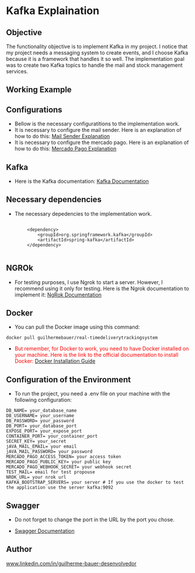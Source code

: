 # Kafka Explaination
## Objective 
The functionality objective is to implement Kafka in my project. I notice that my project needs a messaging system to create events, and
I choose Kafka because it is a framework that handles it so well. The implementation goal was to create two Kafka topics
to handle the mail and stock management services. 

## Working Example
## Configurations 

* Bellow is the necessary configuratitions to the implementation work.
* It is necessary to configure the mail sender. Here is an explanation of how to do this: [Mail Sender Explanation](https://github.com/GuilhermeBauer16/Real-TimeDeliveryTrackingSystem/tree/mailSenderExplanation)
* It is necessary to configure the mercado pago. Here is an explanation of how to do this: [Mercado Pago Explanation](https://github.com/GuilhermeBauer16/Real-TimeDeliveryTrackingSystem/tree/mercadoPagoExplanation)

## Kafka
 * Here is the Kafka documentation: [Kafka Documentation](https://kafka.apache.org/intro)

## Necessary dependencies 
  * The necessary depedencies to the implementation work.



```

        <dependency>
            <groupId>org.springframework.kafka</groupId>
            <artifactId>spring-kafka</artifactId>
        </dependency>


```
## NGROk

 * For testing purposes, I use Ngrok to start a server. However, I recommend using it only for testing.
Here is the Ngrok documentation to implement it: [NgRok Documentation](https://dashboard.ngrok.com/get-started/setup/linux)

## Docker 

* You can pull the Docker image using this command:
 ```dotdocker
docker pull guilhermebauer/real-timedeliverytrackingsystem
```

* <span style="color:red;"> But remember, for Docker to work, you need to have Docker installed on your machine. Here is the link to the official documentation to install Docker: [Docker Installation Guide](https://docs.docker.com/get-docker/)</span>

## Configuration of the Environment

* To run the project, you need a .env file on your machine with the following configuration:

```dotenv
DB_NAME= your_database_name
DB_USERNAME= your_username
DB_PASSWORD= your_password
DB_PORT= your_database_port
EXPOSE_PORT= your_expose_port
CONTAINER_PORT= your_container_port
SECRET_KEY= your_secret
jAVA_MAIL_EMAIL= your email
jAVA_MAIL_PASSWORD= your password
MERCADO_PAGO_ACCESS_TOKEN= your access token
MERCADO_PAGO_PUBLIC_KEY= your public key
MERCADO_PAGO_WEBHOOK_SECRET= your webhook secret
TEST_MAIL= email for test propouse
NROK_URL= your nrok url
KAFKA_BOOTSTRAP_SERVERS= your server # If you use the docker to test the application use the server kafka:9092
```

## Swagger

* Do not forget to change the port in the URL by the port you chose.

* [Swagger Documentation](http://localhost:8080/swagger-ui/index.html)

## Author
 www.linkedin.com/in/guilherme-bauer-desenvolvedor

